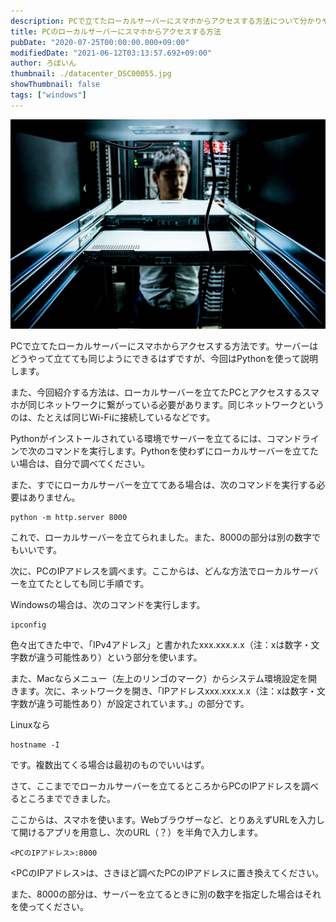 ```yaml
---
description: PCで立てたローカルサーバーにスマホからアクセスする方法について分かりやすく説明します。
title: PCのローカルサーバーにスマホからアクセスする方法
pubDate: "2020-07-25T00:00:00.000+09:00"
modifiedDate: "2021-06-12T03:13:57.692+09:00"
author: ろぼいん
thumbnail: ./datacenter_DSC00055.jpg
showThumbnail: false
tags: ["windows"]
---
```


![データセンターの写真](./datacenter_DSC00055.jpg)

PCで立てたローカルサーバーにスマホからアクセスする方法です。サーバーはどうやって立てても同じようにできるはずですが、今回はPythonを使って説明します。

また、今回紹介する方法は、ローカルサーバーを立てたPCとアクセスするスマホが同じネットワークに繋がっている必要があります。同じネットワークというのは、たとえば同じWi-Fiに接続しているなどです。

Pythonがインストールされている環境でサーバーを立てるには、コマンドラインで次のコマンドを実行します。Pythonを使わずにローカルサーバーを立てたい場合は、自分で調べてください。

また、すでにローカルサーバーを立ててある場合は、次のコマンドを実行する必要はありません。

```
python -m http.server 8000
```

これで、ローカルサーバーを立てられました。また、8000の部分は別の数字でもいいです。

次に、PCのIPアドレスを調べます。ここからは、どんな方法でローカルサーバーを立てたとしても同じ手順です。

Windowsの場合は、次のコマンドを実行します。

```
ipconfig
```

色々出てきた中で、「IPv4アドレス」と書かれたxxx.xxx.x.x（注：xは数字・文字数が違う可能性あり）という部分を使います。

また、Macならメニュー（左上のリンゴのマーク）からシステム環境設定を開きます。次に、ネットワークを開き、「IPアドレスxxx.xxx.x.x（注：xは数字・文字数が違う可能性あり）が設定されています。」の部分です。

Linuxなら

```
hostname -I
```

です。複数出てくる場合は最初のものでいいはず。

さて、ここまででローカルサーバーを立てるところからPCのIPアドレスを調べるところまでできました。

ここからは、スマホを使います。Webブラウザーなど、とりあえずURLを入力して開けるアプリを用意し、次のURL（？）を半角で入力します。

```
<PCのIPアドレス>:8000
```

&lt;PCのIPアドレス&gt;は、さきほど調べたPCのIPアドレスに置き換えてください。

また、8000の部分は、サーバーを立てるときに別の数字を指定した場合はそれを使ってください。
